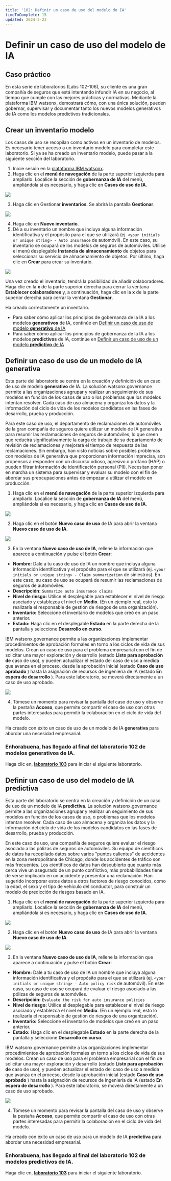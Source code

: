 ```yaml
---
title: '102: Definir un caso de uso del modelo de IA'
timeToComplete: 15
updated: 2024-2-23
---
```

<QuizAlert text="¡Aviso! ¡El material del cuestionario se marcará así!" />

# Definir un caso de uso del modelo de IA

## Caso práctico

En esta serie de laboratorios (Labs 102-106), su cliente es una gran compañía de seguros que está intentando infundir IA en su negocio, al tiempo que cumple con las mejores prácticas y normativas. Mediante la plataforma IBM watsonx, demostrará cómo, con una única solución, pueden gobernar, supervisar y documentar tanto los nuevos modelos generativos de IA como los modelos predictivos tradicionales.

## Crear un inventario modelo

Los casos de uso se recopilan como activos en un inventario de modelos. Es necesario tener acceso a un inventario modelo para completar este laboratorio. Si ya se ha creado un inventario modelo, puede pasar a la siguiente sección del laboratorio.

1.  Inicie sesión en la [plataforma IBM watsonx](https://dataplatform.cloud.ibm.com/wx/home?context=wx).
2.  Haga clic en el **menú de navegación** de la parte superior izquierda para ampliarlo. Localice la sección de **gobernanza de IA** del menú, ampliándola si es necesario, y haga clic en **Casos de uso de IA**.

![](./images/102/navigation-menu-use-case.png)

3.  Haga clic en Gestionar **inventarios**. Se abrirá la pantalla **Gestionar**.

![](./images/102/manage-inventories.png)

4.  Haga clic en **Nuevo inventario**.
5.  Dé a su inventario un nombre que incluya alguna información identificativa y el propósito para el que se utilizará (ej. `<your initials or unique string> - Auto Insurance` de automóvil). En este caso, su inventario se ocupará de los modelos de seguros de automóviles. Utilice el menú desplegable **Instancia de almacenamiento** de objetos para seleccionar su servicio de almacenamiento de objetos. Por último, haga clic en **Crear** para crear su inventario.

![](./images/102/create-inventory.png)

Una vez creado el inventario, tendrá la posibilidad de añadir colaboradores. Haga clic en la **x** de la parte superior derecha para cerrar la ventana **Establecer colaboradores** y, a continuación, haga clic en la **x** de la parte superior derecha para cerrar la ventana **Gestionar**.

Ha creado correctamente un inventario.

*   Para saber cómo aplicar los principios de gobernanza de la IA a los modelos **generativos** de IA, continúe en [Definir un caso de uso de modelo **generativo** de IA](#define-a-generative-ai-model-use-case)
*   Para saber cómo aplicar los principios de gobernanza de la IA a los modelos **predictivos** de IA, continúe en [Definir un caso de uso de un modelo **predictivo** de IA](#define-a-predictive-ai-model-use-case)

## Definir un caso de uso de un modelo de IA **generativa**

<QuizAlert text="Hay una pregunta de prueba sobre casos de uso de IA." />

Esta parte del laboratorio se centra en la creación y definición de un caso de uso de modelo **generativo** de IA. La solución watsonx.governance permite a las organizaciones agrupar y realizar un seguimiento de sus modelos en función de los casos de uso o los problemas que los modelos intentan resolver. Cada caso de uso almacena y organiza los datos y la información del ciclo de vida de los modelos candidatos en las fases de desarrollo, prueba y producción.

Para este caso de uso, el departamento de reclamaciones de automóviles de la gran compañía de seguros quiere utilizar un modelo de IA generativa para resumir las reclamaciones de seguros de automóviles, lo que creen que reducirá significativamente la carga de trabajo de su departamento de revisión de reclamaciones y mejorará el tiempo de respuesta de las reclamaciones. Sin embargo, han visto noticias sobre posibles problemas con modelos de IA generativa que proporcionan información imprecisa, son propensos a responder con un discurso odioso, agresivo o profano (HAP) o pueden filtrar información de identificación personal (PII). Necesitan poner en marcha un sistema para supervisar y evaluar su modelo con el fin de abordar sus preocupaciones antes de empezar a utilizar el modelo en producción.

1.  Haga clic en el **menú de navegación** de la parte superior izquierda para ampliarlo. Localice la sección de **gobernanza de IA** del menú, ampliándola si es necesario, y haga clic en **Casos de uso de IA**.

![](./images/102/navigation-menu-use-case.png)

2.  Haga clic en el botón **Nuevo** **caso de uso** de IA para abrir la ventana **Nuevo caso de uso de IA**.

![](./images/102/new-use-case.png)

3.  En la ventana **Nuevo caso de uso de IA**, rellene la información que aparece a continuación y pulse el botón **Crear**:

*   **Nombre:** Dale a tu caso de uso de IA un nombre que incluya alguna información identificativa y el propósito para el que se utilizará (ej. `<your initials or unique string> - Claim summarization` de siniestros). En este caso, su caso de uso se ocupará de resumir las reclamaciones de seguros de automóviles.
*   **Descripción:** `Summarize auto insurance claims`
*   **Nivel de riesgo:** Utilice el desplegable para establecer el nivel de riesgo asociado y establezca el nivel en **Medio**. (En un ejemplo real, esto lo realizaría el responsable de gestión de riesgos de una organización).
*   **Inventario:** Seleccione el inventario de modelos que creó en un paso anterior.
*   **Estado:** Haga clic en el desplegable **Estado** en la parte derecha de la pantalla y seleccione **Desarrollo en curso**.

IBM watsonx.governance permite a las organizaciones implementar procedimientos de aprobación formales en torno a los ciclos de vida de sus modelos. Crean un caso de uso para el problema empresarial con el fin de solicitar una mayor exploración y desarrollo (estado **Listo para aprobación de** caso de uso), y pueden actualizar el estado del caso de uso a medida que avanza en el proceso, desde la aprobación inicial (estado **Caso de uso aprobado** ) hasta la asignación de recursos de ingeniería de IA (estado **En espera de desarrollo** ). Para este laboratorio, se moverá directamente a un caso de uso aprobado.

![](./images/102/create-generative-use-case.png)

4.  Tómese un momento para revisar la pantalla del caso de uso y observe la pestaña **Acceso**, que permite compartir el caso de uso con otras partes interesadas para permitir la colaboración en el ciclo de vida del modelo.

Ha creado con éxito un caso de uso de un modelo de IA **generativa** para abordar una necesidad empresarial.

### Enhorabuena, has llegado al final del laboratorio 102 de modelos **generativos** de IA.

Haga clic en, **[laboratorio 103](/watsonx/watsonxgov/103)** para iniciar el siguiente laboratorio.

## Definir un caso de uso del modelo de IA **predictiva**

<QuizAlert text="Hay una pregunta de prueba sobre casos de uso de IA." />

Esta parte del laboratorio se centra en la creación y definición de un caso de uso de un modelo de IA **predictiva**. La solución watsonx.governance permite a las organizaciones agrupar y realizar un seguimiento de sus modelos en función de los casos de uso, o problemas que los modelos intentan resolver. Cada caso de uso almacena y organiza los datos y la información del ciclo de vida de los modelos candidatos en las fases de desarrollo, prueba y producción.

En este caso de uso, una compañía de seguros quiere evaluar el riesgo asociado a las pólizas de seguros de automóviles. Su equipo de científicos de datos ha recopilado datos sobre varios "puntos calientes" de accidentes en la zona metropolitana de Chicago, donde los accidentes de tráfico son más frecuentes. Los científicos de datos han descubierto que cuanto más cerca vive un asegurado de un punto conflictivo, más probabilidades tiene de verse implicado en un accidente y presentar una reclamación. Han sugerido incorporar estos datos a otros factores de riesgo conocidos, como la edad, el sexo y el tipo de vehículo del conductor, para construir un modelo de predicción de riesgos basado en IA.

1.  Haga clic en el **menú de navegación** de la parte superior izquierda para ampliarlo. Localice la sección de **gobernanza de IA** del menú, ampliándola si es necesario, y haga clic en **Casos de uso de IA**.

![](./images/102/navigation-menu-use-case.png)

2.  Haga clic en el botón **Nuevo** **caso de uso** de IA para abrir la ventana **Nuevo caso de uso de IA**.

![](./images/102/new-use-case.png)

3.  En la ventana **Nuevo caso de uso de IA**, rellene la información que aparece a continuación y pulse el botón **Crear**:

*   **Nombre:** Dale a tu caso de uso de IA un nombre que incluya alguna información identificativa y el propósito para el que se utilizará (ej. `<your initials or unique string> - Auto policy risk` de automóvil). En este caso, su caso de uso se ocupará de evaluar el riesgo asociado a las pólizas de seguros de automóviles.
*   **Descripción:** `Evaluate the risk for auto insurance policies`
*   **Nivel de riesgo:** Utilice el desplegable para establecer el nivel de riesgo asociado y establezca el nivel en **Medio**. (En un ejemplo real, esto lo realizaría el responsable de gestión de riesgos de una organización).
*   **Inventario:** Seleccione el inventario de modelos que creó en un paso anterior.
*   **Estado:** Haga clic en el desplegable **Estado** en la parte derecha de la pantalla y seleccione **Desarrollo en curso**.

IBM watsonx.governance permite a las organizaciones implementar procedimientos de aprobación formales en torno a los ciclos de vida de sus modelos. Crean un caso de uso para el problema empresarial con el fin de solicitar una mayor exploración y desarrollo (estado **Listo para aprobación de** caso de uso), y pueden actualizar el estado del caso de uso a medida que avanza en el proceso, desde la aprobación inicial (estado **Caso de uso aprobado** ) hasta la asignación de recursos de ingeniería de IA (estado **En espera de desarrollo** ). Para este laboratorio, se moverá directamente a un caso de uso aprobado.

![](./images/102/create-predictive-use-case.png)

4.  Tómese un momento para revisar la pantalla del caso de uso y observe la pestaña **Acceso**, que permite compartir el caso de uso con otras partes interesadas para permitir la colaboración en el ciclo de vida del modelo.

Ha creado con éxito un caso de uso para un modelo de IA **predictiva** para abordar una necesidad empresarial.

### Enhorabuena, has llegado al final del laboratorio 102 de modelos **predictivos** de IA.

Haga clic en, **[laboratorio 103](/watsonx/watsonxgov/103)** para iniciar el siguiente laboratorio.
